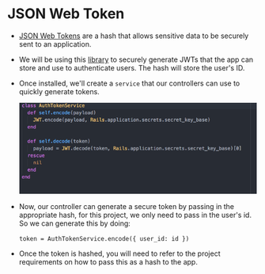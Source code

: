 # JSON Web Token

- [JSON Web Tokens](https://en.wikipedia.org/wiki/JSON_Web_Token) are a hash that allows sensitive data to be securely sent to an application.

- We will be using this [library](https://github.com/jwt/ruby-jwt) to securely generate JWTs that the app can store and use to authenticate users. The hash will store the user's ID.

- Once installed, we'll create a `service` that our controllers can use to quickly generate tokens.

  ![JWT](images/jwt.png)

- Now, our controller can generate a secure token by passing in the appropriate hash, for this project, we only need to pass in the user's id. So we can generate this by doing:

  ```
  token = AuthTokenService.encode({ user_id: id })
  ```

- Once the token is hashed, you will need to refer to the project requirements on how to pass this as a hash to the app.
